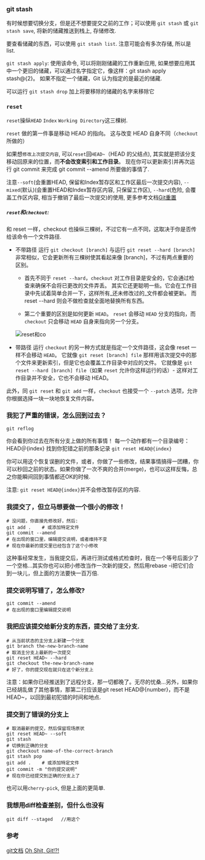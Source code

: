 ### git stash

有时候想要切换分支，但是还不想要提交之前的工作；可以使用 `git stash` 或 `git stash save`, 将新的储藏推送到栈上, 存储修改. 

要查看储藏的东西，可以使用 `git stash list`. 注意可能会有多次存储, 所以是list. 

`git stash apply`: 使用该命令, 可以将刚刚储藏的工作重新应用, 如果想要应用其中一个更旧的储藏，可以通过名字指定它，像这样：git stash apply stash@{2}。 如果不指定一个储藏，Git 认为指定的是最近的储藏.

可以运行 `git stash drop` 加上将要移除的储藏的名字来移除它

### `reset`

`reset`操纵`HEAD` `Index` `Working Directory`这三棵树.

`reset` 做的第一件事是移动 HEAD 的指向。 这与改变 HEAD 自身不同（`checkout` 所做的）

如果想`修改上次提交内容`, 可以`reset`回`HEAD~`（HEAD 的父结点), 其实就是把该分支移动回原来的位置，而**不会改变索引和工作目录**。 现在你可以更新索引并再次运行 git commit 来完成 git commit --amend 所要做的事情了.

注意`--soft`(会重置HEAD, 保留和Index暂存区和工作区最后一次提交内容), `--mixed`(默认)(会重置HEAD和Index暂存区内容, 只保留工作区), `--hard`(危险, 会覆盖工作区内容, 相当于撤销了最后一次提交)的使用, 更多参考文档[Git重置](https://git-scm.com/book/zh/v2/Git-%E5%B7%A5%E5%85%B7-%E9%87%8D%E7%BD%AE%E6%8F%AD%E5%AF%86)

##### `reset`和`checkout`:

和 reset 一样，checkout 也操纵三棵树，不过它有一点不同，这取决于你是否传给该命令一个文件路径.

* 不带路径
运行 `git checkout [branch]` 与运行 `git reset --hard [branch]` 非常相似，它会更新所有三棵树使其看起来像 [branch]，不过有两点重要的区别。

    * 首先不同于 `reset --hard`，`checkout` 对工作目录是安全的，它会通过检查来确保不会将已更改的文件弄丢。 其实它还更聪明一些。它会在工作目录中先试着简单合并一下，这样所有_还未修改过的_文件都会被更新。 而 reset --hard 则会不做检查就全面地替换所有东西。

    * 第二个重要的区别是如何更新 `HEAD`。 `reset` 会移动 `HEAD` 分支的指向，而 `checkout` 只会移动 `HEAD` 自身来指向另一个分支。

    ![reset和co](./res/reset和co.png)

* 带路径
运行 `checkout` 的另一种方式就是指定一个文件路径，这会像 reset 一样不会移动 `HEAD`。 它就像 `git reset [branch] file` 那样用该次提交中的那个文件来更新索引，但是它也会覆盖工作目录中对应的文件。 它就像是 `git reset --hard [branch] file`（如果 `reset` 允许你这样运行的话）- 这样对工作目录并不安全，它也不会移动 HEAD。

此外，同 `git reset` 和 `git add` 一样，`checkout` 也接受一个 `--patch` 选项，允许你根据选择一块一块地恢复文件内容。

### 我犯了严重的错误，怎么回到过去？

```
git reflog
```

你会看到你过去在所有分支上做的所有事情！
每一个动作都有一个目录编号：HEAD＠{index}
找到你犯错之前的那条记录
`git reset HEAD@{index}`

你可以用这个恢复误删的文件，或者，你做了一些修改，结果事情搞得一团糟，你可以秒回之前的状态。如果你做了一次不爽的合并(merge)，也可以这样反悔，总之你能瞬间回到事情都还OK的时候.

注意: `git reset HEAD@{index}`并不会修改暂存区的内容.

### 我提交了，但立马想要做一个很小的修改！

```
# 没问题，你直接先修改好，然后:
git add .    # 或添加特定文件
git commit --amend
# 在出现的窗口里，编辑提交说明，或者维持不变
# 现在你最新的提交里已经包含了这个小修改
```

这种事经常发生，当我提交后，再进行测试或格式检查时，我在一个等号后面少了一个空格...其实你也可以把小修改当作一次新的提交，然后用rebase -i把它们合到一块儿，但上面的方法要快一百万倍.

### 提交说明写错了，怎么修改?

```
git commit --amend
# 在出现的窗口里编辑提交说明
```

### 我把应该提交给新分支的东西，提交给了主分支.

```
# 从当前状态的主分支上新建一个分支
git branch the-new-branch-name
# 取消主分支上最新的一次提交
git reset HEAD~ --hard
git checkout the-new-branch-name
# 好了，你的提交现在就只在这个新分支上
```

注意：如果你已经推送到了远程分支，那一切都晚了。无尽的忧桑...另外，如果你已经胡乱做了其他事情，那第二行应该是git reset HEAD@{number}，而不是HEAD~，以回到最初犯错的时间和地点.

### 提交到了错误的分支上

```
# 取消最新的提交，然后保留现场原状
git reset HEAD~ --soft
git stash
# 切换到正确的分支
git checkout name-of-the-correct-branch
git stash pop
git add .    # 或添加特定文件
git commit -m "你的提交说明"
# 现在你已经提交到正确的分支上了
```

也可以用`cherry-pick`, 但是上面的更简单.

### 我想用diff检查差别，但什么也没有

```
git diff --staged   //用这个
```


### 参考
[git文档](https://git-scm.com/book/zh/v2/)
[Oh Shit, Git!?!](https://ohshitgit.com/)